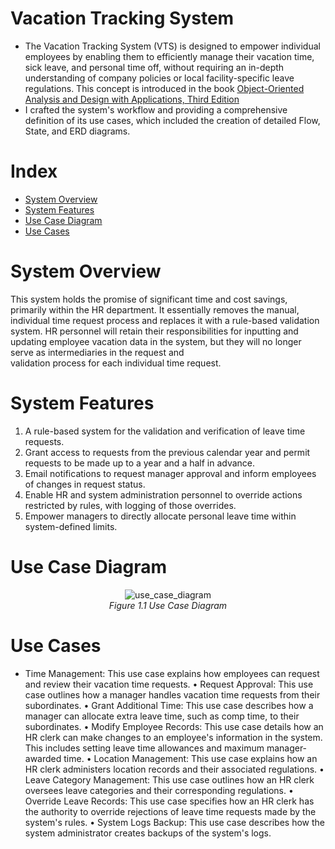# Vacation Tracking System
- The Vacation Tracking System (VTS) is designed to empower individual employees by enabling them to efficiently manage their vacation time, sick leave, and personal time off, without requiring an in-depth understanding of company policies or local facility-specific leave regulations. This concept is introduced in the book [Object-Oriented Analysis and Design with Applications, Third Edition](https://www.oreilly.com/library/view/object-oriented-analysis-and/9780201895513/)
- I crafted the system's workflow and providing a comprehensive definition of its use cases, which included the creation of detailed Flow, State, and ERD diagrams.

# Index
- [System Overview](#System-Overview)
- [System Features](#System-Features)
- [Use Case Diagram](#Use-Case-Diagram)
- [Use Cases](#Use-Cases)

# System Overview  
  This system holds the promise of significant time and cost savings, primarily within the HR department. It essentially removes the manual, individual time request process and replaces it with a rule-based   validation system. HR personnel will retain their responsibilities for inputting and updating employee vacation data in the system, but they will no longer serve as intermediaries in the request and       
  validation process for each individual time request.

# System Features
1. A rule-based system for the validation and verification of leave time requests.
2. Grant access to requests from the previous calendar year and permit requests to be made up to a year and a half in advance.
3. Email notifications to request manager approval and inform employees of changes in request status.
4. Enable HR and system administration personnel to override actions restricted by rules, with logging of those overrides.
5. Empower managers to directly allocate personal leave time within system-defined limits.

# Use Case Diagram
<p align="center">
 <img src="../main/images/use_case_diagram.png" alt="use_case_diagram"/>
    <br>
    <em>Figure 1.1 Use Case Diagram </em>
</p>

# Use Cases
-	Time Management: This use case explains how employees can request and review their vacation time requests.
•	Request Approval: This use case outlines how a manager handles vacation time requests from their subordinates.
•	Grant Additional Time: This use case describes how a manager can allocate extra leave time, such as comp time, to their subordinates.
•	Modify Employee Records: This use case details how an HR clerk can make changes to an employee's information in the system. This includes setting leave time allowances and maximum manager-awarded time.
•	Location Management: This use case explains how an HR clerk administers location records and their associated regulations.
•	Leave Category Management: This use case outlines how an HR clerk oversees leave categories and their corresponding regulations.
•	Override Leave Records: This use case specifies how an HR clerk has the authority to override rejections of leave time requests made by the system's rules.
•	System Logs Backup: This use case describes how the system administrator creates backups of the system's logs.

